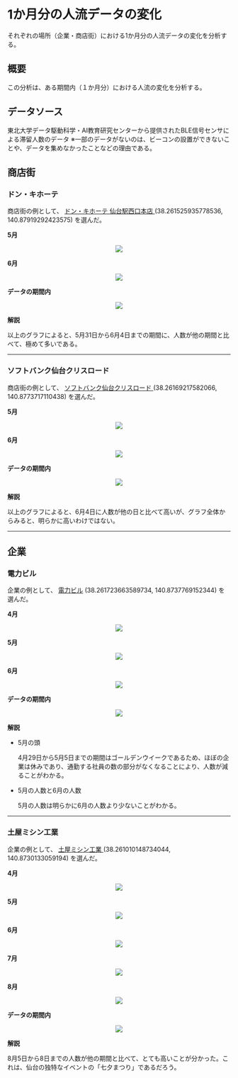 # 1か月分の人流データの変化
それぞれの場所（企業・商店街）における1か月分の人流データの変化を分析する。

## 概要
この分析は、ある期間内（１か月分）における人流の変化を分析する。

## データソース
東北大学データ駆動科学・AI教育研究センターから提供されたBLE信号センサによる滞留人数のデータ
※一部のデータがないのは、ビーコンの設置ができないことや、データを集めなかったことなどの理由である。

## 商店街
### ドン・キホーテ
商店街の例として、
<a href="https://www.google.com/maps/place/Don+Quijote+Sendaieki+Nishiguchi+Honten/@38.2615751,140.8791388,20z/data=!3m1!5s0x5f8a282286e21f93:0x1e78f86f1a14dc99!4m6!3m5!1s0x5f8a29ebf3326a1f:0xfd9290a3259806c8!8m2!3d38.2616387!4d140.8792368!16s%2Fg%2F1tdd0hgt?entry=ttu">ドン・キホーテ 仙台駅西口本店 </a>
(38.261525935778536, 140.87919292423575) 
を選んだ。

**5月**
<div align="center">
  <img src="graph_by_month/p003_05.svg">
</div>

**6月**
<div align="center">
  <img src="graph_by_month/p003_06.svg">
</div>

**データの期間内**
<div align="center">
  <img src="graph_by_month/p003_all.svg">
</div>

**解説**

以上のグラフによると、5月31日から6月4日までの期間に、人数が他の期間と比べて、極めて多いである。

---


### ソフトバンク仙台クリスロード
商店街の例として、
<a href="https://www.google.com/maps/place/Softbank+Sendai+Clis+Road/@38.2616897,140.8771525,21z/data=!3m1!5s0x5f8a282319375d9d:0x7ed4017139cece0!4m6!3m5!1s0x5f8a28231922ce7d:0x54042ff31446ee43!8m2!3d38.2617006!4d140.8773583!16s%2Fg%2F1tjl5qrn?entry=ttu">ソフトバンク仙台クリスロード </a>
(38.26169217582066, 140.8773717110438) 
を選んだ。

**5月**
<div align="center">
  <img src="graph_by_month/p011_05.svg">
</div>

**6月**
<div align="center">
  <img src="graph_by_month/p011_06.svg">
</div>

**データの期間内**
<div align="center">
  <img src="graph_by_month/p011_all.svg">
</div>

**解説**

以上のグラフによると、6月4日に人数が他の日と比べて高いが、グラフ全体からみると、明らかに高いわけではない。

---

## 企業
### 電力ビル
企業の例として、
<a href="https://www.google.com/maps/place/FamilyMart+Electricity+Building/@38.2618213,140.8737448,20z/data=!3m1!5s0x5f8a283ca46b69bb:0xbaf3fd18be527d1c!4m6!3m5!1s0x5f8a283b58ddaa5d:0xe57a2d2dfd3d4a78!8m2!3d38.261659!4d140.8737284!16s%2Fg%2F1tpn2ctw?entry=ttu">電力ビル</a>
(38.261723663589734, 140.8737769152344) 
を選んだ。

**4月**
<div align="center">
  <img src="graph_by_month/p017_04.svg">
</div>

**5月**
<div align="center">
  <img src="graph_by_month/p017_05.svg">
</div>

**6月**
<div align="center">
  <img src="graph_by_month/p017_06.svg">
</div>

**データの期間内**
<div align="center">
  <img src="graph_by_month/p017_all.svg">
</div>

**解説**
- 5月の頭

  4月29日から5月5日までの期間はゴールデンウイークであるため、ほぼの企業は休みであり、通勤する社員の数の部分がなくなることにより、人数が減ることがわかる。
- 5月の人数と6月の人数

  5月の人数は明らかに6月の人数より少ないことがわかる。

---

### 土屋ミシン工業
企業の例として、
<a href="https://www.google.com/maps/place/38%C2%B015'39.6%22N+140%C2%B052'22.9%22E/@38.2610042,140.8704475,17z/data=!3m1!4b1!4m4!3m3!8m2!3d38.261!4d140.8730278?entry=ttu">土屋ミシン工業 </a>
(38.261010148734044, 140.8730133059194) 
を選んだ。

**4月**
<div align="center">
  <img src="graph_by_month/p021_04.svg">
</div>

**5月**
<div align="center">
  <img src="graph_by_month/p021_05.svg">
</div>

**6月**
<div align="center">
  <img src="graph_by_month/p021_06.svg">
</div>

**7月**
<div align="center">
  <img src="graph_by_month/p021_07.svg">
</div>

**8月**
<div align="center">
  <img src="graph_by_month/p021_08.svg">
</div>

**データの期間内**
<div align="center">
  <img src="graph_by_month/p021_all.svg">
</div>

**解説**

8月5日から8日までの人数が他の期間と比べて、とても高いことが分かった。これは、仙台の独特なイベントの「七夕まつり」であるだろう。
